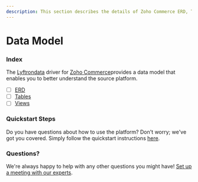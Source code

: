 ```yaml
---
description: This section describes the details of Zoho Commerce ERD, Tables, and Views.
---
```


# Data Model

### Index

The  [Lyftrondata](https://www.lyftrondata.com/) driver for [Zoho Commerce](None)provides a data model that enables you to better understand the source platform.

* [ ] [ERD](../../../business-analytics/zoho-commerce/data-model/erd.md)
* [ ] [Tables](../../../business-analytics/zoho-commerce/data-model/tables.md)
* [ ] [Views](../../../business-analytics/zoho-commerce/data-model/views.md)

### Quickstart Steps

Do you have questions about how to use the platform? Don't worry; we've got you covered. Simply follow the quickstart instructions [here](../../../business-analytics/zoho-commerce/quickstart-steps.md).

### Questions? <a href="#questions" id="questions"></a>

We're always happy to help with any other questions you might have! [Set up a meeting with our experts](https://www.lyftrondata.com/book-a-meeting/).

